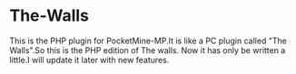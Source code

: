 The-Walls
=========
This is the PHP plugin for PocketMine-MP.It is like a PC plugin called "The Walls".So this is the PHP edition of The walls.
Now it has only be written a little.I will update it later with new features.
